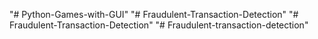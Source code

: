 "# Python-Games-with-GUI" 
"# Fraudulent-Transaction-Detection" 
"# Fraudulent-Transaction-Detection" 
"# Fraudulent-transaction-detection" 
